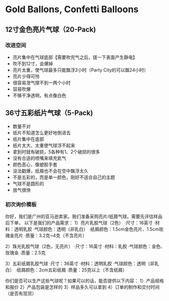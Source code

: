 # Gold Ballons, Confetti Balloons

## 12寸金色亮片气球（20-Pack)
### 改进空间
- 亮片集中在气球底部【需要吹完气之后，搓一下表面产生静电】
- 吹不到12寸，会爆掉
- 亮片太重，使气球最多只能飘浮2小时（Party City的可以飘24小时）
- 亮片少得可怜
- 很容易泄气撑不到一两个小时
- 容易吹爆
- 不够干净透明，有点像白色

## 36寸五彩纸片气球（5-Pack)
- 数量不对
- 纸片不知道怎么更好地倒进去
- 纸片集中在底部
- 纸片太大、太重使气球浮不起来
- 拿到时就有破损，5各种有1、2个破损的很多
- 没有合适的喷嘴来填充氦气
- 颜色恶心，像塑胶手套
- 没法戳爆，纸屑也不会在空中飘浮太久
- 不是五彩的，而是单一颜色，刚好不适合自己的主题
- 气球不是圆形的
- 放气很快

### 初次询价模板
你好，我们是广州的亚马逊卖家。我们准备采购亮片/纸屑气球。需要先评估样品后下单，
以下是我们的产品需求：
1）亮片乳胶气球（2色）
·尺寸：16英寸
·材料：透明乳胶
·气球颜色：透明（非乳白）
·纸屑颜色：1.5cm金色亮片、1.5cm玫瑰金亮片
·质量：3.2克~4克（不含亮片）

2）珠光乳胶气球（2色，无亮片）
·尺寸：16英寸
·材料：乳胶
·气球颜色：金色、玫瑰金
·质量：2.5克

3）五彩纸屑乳胶气球
·尺寸：36英寸
·材料：透明乳胶
·气球颜色：透明（非乳白）
·纸屑颜色：2cm五彩纸屑
·质量：25克以上（不含纸屑）

你们是否可以生产这些气球呢？如果可以的话，能否提供以下内容：
1）产品规格和报价
2）产品包装是怎样的
3）样品多久可以拿到
4）订单的制作和交付时间（是否有现货）


